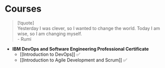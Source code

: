 # Courses

> [!quote]  
> Yesterday I was clever, so I wanted to change the world. Today I am wise, so I am changing myself.  
> \- Rumi

- **IBM DevOps and Software Engineering Professional Certificate**
	- [[Introduction to DevOps]] ✅
	- [[Introduction to Agile Development and Scrum]] ✅
	
